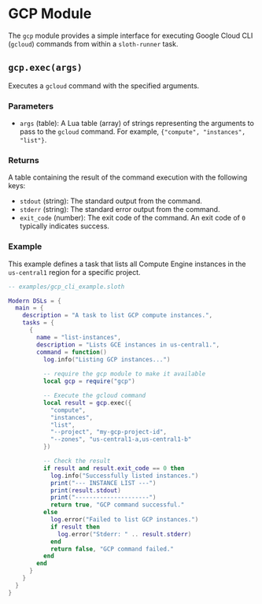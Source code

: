 # GCP Module

The `gcp` module provides a simple interface for executing Google Cloud CLI (`gcloud`) commands from within a `sloth-runner` task.

## `gcp.exec(args)`

Executes a `gcloud` command with the specified arguments.

### Parameters

*   `args` (table): A Lua table (array) of strings representing the arguments to pass to the `gcloud` command. For example, `{"compute", "instances", "list"}`.

### Returns

A table containing the result of the command execution with the following keys:

*   `stdout` (string): The standard output from the command.
*   `stderr` (string): The standard error output from the command.
*   `exit_code` (number): The exit code of the command. An exit code of `0` typically indicates success.

### Example

This example defines a task that lists all Compute Engine instances in the `us-central1` region for a specific project.

```lua
-- examples/gcp_cli_example.sloth

Modern DSLs = {
  main = {
    description = "A task to list GCP compute instances.",
    tasks = {
      {
        name = "list-instances",
        description = "Lists GCE instances in us-central1.",
        command = function()
          log.info("Listing GCP instances...")
          
          -- require the gcp module to make it available
          local gcp = require("gcp")

          -- Execute the gcloud command
          local result = gcp.exec({
            "compute", 
            "instances", 
            "list", 
            "--project", "my-gcp-project-id",
            "--zones", "us-central1-a,us-central1-b"
          })

          -- Check the result
          if result and result.exit_code == 0 then
            log.info("Successfully listed instances.")
            print("--- INSTANCE LIST ---")
            print(result.stdout)
            print("---------------------")
            return true, "GCP command successful."
          else
            log.error("Failed to list GCP instances.")
            if result then
              log.error("Stderr: " .. result.stderr)
            end
            return false, "GCP command failed."
          end
        end
      }
    }
  }
}
```
